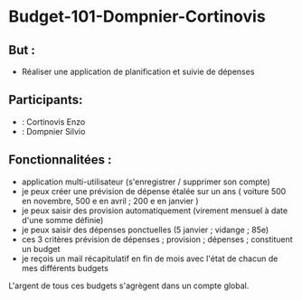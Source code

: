 # Budget-101-Dompnier-Cortinovis

## But :
* Réaliser une application de planification et suivie de dépenses

## Participants:
* : Cortinovis Enzo
* : Dompnier Silvio 

## Fonctionnalitées :
* application multi-utilisateur (s'enregistrer / supprimer son compte)
* je peux créer une prévision de dépense étalée sur un ans ( voiture 500 en novembre, 500 e en avril ;  200 e en janvier )
* je peux saisir des provision automatiquement (virement mensuel à date d'une somme définie)
* je peux saisir des dépenses ponctuelles (5 janvier ; vidange ; 85e)
* ces 3 critères prévision de dépenses ; provision ; dépenses ; constituent un budget
* je reçois un mail récapitulatif en fin de mois avec l'état de chacun de mes différents budgets

L'argent de tous ces budgets s'agrègent dans un compte global.


